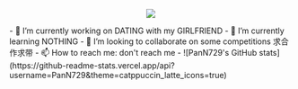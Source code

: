 <p align="center">
<img src="https://capsule-render.vercel.app/api?type=waving&color=timeGradient&height=300&&section=header&text={HELLO FRIEND}&fontSize=90&fontAlign=50&fontAlignY=30&desc={HERE IS PanN}&descAlign=50&descSize=30&descAlignY=60&animation=twinkling" />
</p>
- 🔭 I’m currently working on DATING with my GIRLFRIEND
- 🌱 I’m currently learning NOTHING
- 👯 I’m looking to collaborate on some competitions 求合作求带
- 📫 How to reach me: don't reach me
- ![PanN729's GitHub stats](https://github-readme-stats.vercel.app/api?username=PanN729&theme=catppuccin_latte_icons=true)
  
